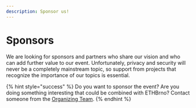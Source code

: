 ```yaml
---
description: Sponsor us!
---
```


# Sponsors

We are looking for sponsors and partners who share our vision and who can add further value to our event. Unfortunately, privacy and security will never be a completely mainstream topic, so support from projects that recognize the importance of our topics is essential.

{% hint style="success" %}
Do you want to sponsor the event? Are you doing something interesting that could be combined with ETHBrno? Contact someone from the [Organizing Team](organizing-team.md).
{% endhint %}
